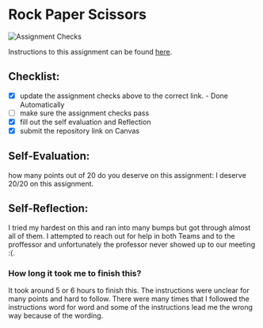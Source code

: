 Rock Paper Scissors
===================================
![Assignment Checks](https://s///github.com/IT3049C-Fall20/3-rock-paper-scissors-ATMueller/workflows/Assignment%20Checks/badge.svg)

Instructions to this assignment can be found [here](https://it3049c.github.io/Material/Assignments/3.Rock_Paper_Scissors/).

## Checklist:
- [x] update the assignment checks above to the correct link. - Done Automatically
- [ ] make sure the assignment checks pass
- [x] fill out the self evaluation and Reflection
- [x] submit the repository link on Canvas

## Self-Evaluation: 
how many points out of 20 do you deserve on this assignment: I deserve 20/20 on this assignment. 

## Self-Reflection: 
I tried my hardest on this and ran into many bumps but got through almost all of them. I attempted to reach out for help in both Teams and to the proffessor and unfortunately the professor never showed up to our meeting :(.

### How long it took me to finish this?
It took around 5 or 6 hours to finish this. The instructions were unclear for many points and hard to follow. There were many times that I followed the instructions word for word and some of the instructions lead me the wrong way because of the wording.
